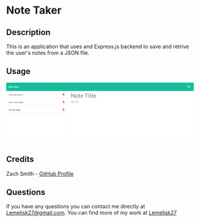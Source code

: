 # Note Taker
  
## Description
  
This is an application that uses and Express.js backend to save and retrive the user's notes from a JSON file.
  
## Usage
  
![screenshot](images/screenshot.png)
  
## Credits
  
Zach Smith - [GitHub Profile](https://github.com/Lemelisk27)
  
## Questions
  
If you have any questions you can contact me directly at Lemelisk27@gmail.com. You can find more of my work at [Lemelisk27](https://github.com/Lemelisk27)